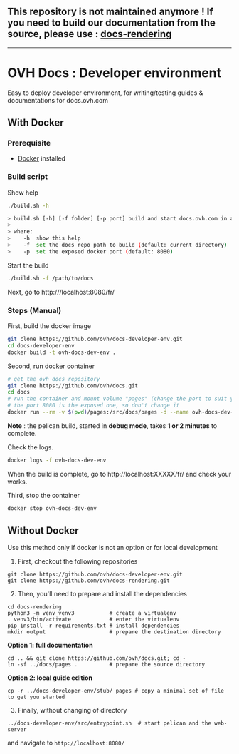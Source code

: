 ## This repository is not maintained anymore ! If you need to build our documentation from the source, please use : [docs-rendering](https://github.com/ovh/docs-rendering)

-----

# OVH Docs : Developer environment 

Easy to deploy developer environment, for writing/testing guides & documentations for docs.ovh.com

## With Docker

### Prerequisite

- [Docker](https://docs.docker.com/install/) installed

### Build script

Show help

```sh
./build.sh -h

> build.sh [-h] [-f folder] [-p port] build and start docs.ovh.com in a docker container
>
> where:
>    -h  show this help
>    -f  set the docs repo path to build (default: current directory)
>    -p  set the exposed docker port (default: 8080)

```

Start the build

```sh
./build.sh -f /path/to/docs
```

Next, go to http:///localhost:8080/fr/

### Steps (Manual)

First, build the docker image
```sh
git clone https://github.com/ovh/docs-developer-env.git
cd docs-developer-env
docker build -t ovh-docs-dev-env .
```

Second, run docker container
```sh
# get the ovh docs repository
git clone https://github.com/ovh/docs.git
cd docs
# run the container and mount volume "pages" (change the port to suit your needs, here XXXXX)
# the port 8080 is the exposed one, so don't change it
docker run --rm -v $(pwd)/pages:/src/docs/pages -d --name ovh-docs-dev-env -p XXXXX:8080 ovh-docs-dev-env
```

__Note__ : the pelican build, started in __debug mode__, takes __1 or 2 minutes__ to complete. 

Check the logs.
```sh
docker logs -f ovh-docs-dev-env
```

When the build is complete, go to http://localhost:XXXXX/fr/ and check your works.

Third, stop the container
```sh
docker stop ovh-docs-dev-env
```

## Without Docker

Use this method only if docker is not an option or for local development

1. First, checkout the following repositories

```shell
git clone https://github.com/ovh/docs-developer-env.git
git clone https://github.com/ovh/docs-rendering.git
```

2. Then, you'll need to prepare and install the dependencies

```shell
cd docs-rendering
python3 -m venv venv3  			# create a virtualenv
. venv3/bin/activate  			# enter the virtualenv
pip install -r requirements.txt	# install dependencies
mkdir output  					# prepare the destination directory
```

**Option 1: full documentation**

```shell
cd .. && git clone https://github.com/ovh/docs.git; cd -
ln -sf ../docs/pages .  		# prepare the source directory
```

**Option 2: local guide edition**

```shell
cp -r ../docs-developer-env/stub/ pages	# copy a minimal set of file to get you started
```

3. Finally, without changing of directory

```shell
../docs-developer-env/src/entrypoint.sh  # start pelican and the web-server
```

and navigate to `http://localhost:8080/`
